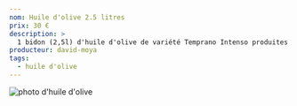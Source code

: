 ```yaml
---
nom: Huile d'olive 2.5 litres
prix: 30 €
description: >
  1 bidon (2,5l) d'huile d'olive de variété Temprano Intenso produites à Valence (Espagne)
producteur: david-moya
tags: 
  - huile d'olive
---
```


![photo d'huile d'olive](./media/huile-olive.jpg)